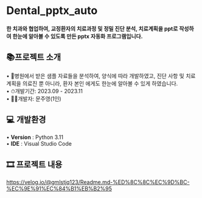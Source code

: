 <h1>Dental_pptx_auto</h1>
<h4>한 치과와 협업하여, 교정환자의 치료과정 및 정밀 진단 분석, 치료계획을 ppt로 작성하여 한눈에 알아볼 수 있도록 만든 pptx 자동화 프로그램입니다.</h4>

<h2>📚프로젝트 소개</h2>
• 📃병원에서 받은 샘플 자료들을 분석하여, 양식에 따라 개발하였고, 진단 사항 및 치료 계획을 의료진 뿐 아니라, 환자 본인 에게도 한눈에 알아볼 수 있게 하였습니다.</br>
• ⏱개발기간: 2023.09 - 2023.11</br>
• 👨‍🏫개발자: 문주영(1인)<br>

<h2>💻 개발환경</h2>
• <b>Version</b> : Python 3.11<br>
• <b>IDE</b> : Visual Studio Code

<h2>🎞 프로젝트 내용</h2>


https://velog.io/@gmlstjq123/Readme.md-%ED%8C%8C%EC%9D%BC-%EC%9E%91%EC%84%B1%EB%B2%95
